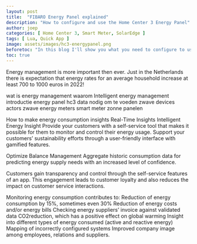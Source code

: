 ```yaml
---
layout: post
title:  "FIBARO Energy Panel explained"
description: "How to configure and use the Home Center 3 Energy Panel"
author: joep
categories: [ Home Center 3, Smart Meter, SolarEdge ]
tags: [ Lua, Quick App ]
image: assets/images/hc3-energypanel.png
beforetoc: "In this blog I'll show you what you need to configure to use the HC3 Energy Panel optimally."
toc: true
---
```


Energy management is more important then ever. Just in the Netherlands there is expectation that energy rates for an average household increase at least 700 to 1000 euros in 2022!

wat is energy management
waarom Intelligent energy management
introductie energy panel hc3
data nodig om te voeden
zwave devices actors
zwave energy meters
smart meter
zonne panelen

How to make energy consumption insights
Real-Time Insights
Intelligent Energy Insight
Provide your customers with a self-service tool that makes it possible for them to monitor and control their energy usage. Support your customers’ sustainability efforts through a user-friendly interface with gamified features.

Optimize Balance Management
Aggregate historic consumption data for predicting energy supply needs with an increased level of confidence.

Customers gain transparency and control through the self-service features of an app. This engagement leads to customer loyalty and also reduces the impact on customer service interactions.

Monitoring energy consumption contributes to:
Reduction of energy consumption by 15%, sometimes even 30%
Reduction of energy costs and/or energy bills
Checking energy suppliers’ invoice against validated data
CO2reduction, which has a positive effect on global warming
Insight into different types of energy consumed (active and reactive energy)
Mapping of incorrectly configured systems
Improved company image among employees, relations and suppliers.